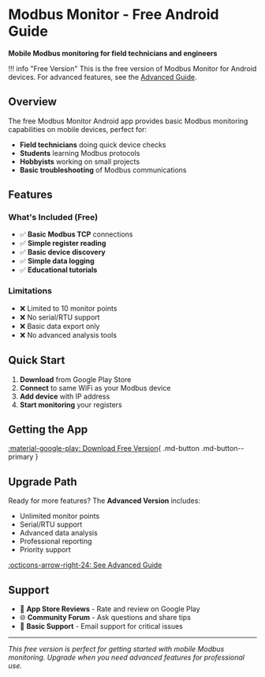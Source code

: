 # Modbus Monitor - Free Android Guide

**Mobile Modbus monitoring for field technicians and engineers**

!!! info "Free Version"
    This is the free version of Modbus Monitor for Android devices. For advanced features, see the [Advanced Guide](advanced-guide.md).

## Overview

The free Modbus Monitor Android app provides basic Modbus monitoring capabilities on mobile devices, perfect for:

- **Field technicians** doing quick device checks
- **Students** learning Modbus protocols  
- **Hobbyists** working on small projects
- **Basic troubleshooting** of Modbus communications

## Features

### What's Included (Free)
- ✅ **Basic Modbus TCP** connections
- ✅ **Simple register reading** 
- ✅ **Basic device discovery**
- ✅ **Simple data logging**
- ✅ **Educational tutorials**

### Limitations
- ❌ Limited to 10 monitor points
- ❌ No serial/RTU support
- ❌ Basic data export only
- ❌ No advanced analysis tools

## Quick Start

1. **Download** from Google Play Store
2. **Connect** to same WiFi as your Modbus device
3. **Add device** with IP address
4. **Start monitoring** your registers

## Getting the App

[:material-google-play: Download Free Version](https://play.google.com/store/apps/details?id=com.Bhavan.Hubble){ .md-button .md-button--primary }

## Upgrade Path

Ready for more features? The **Advanced Version** includes:
- Unlimited monitor points
- Serial/RTU support  
- Advanced data analysis
- Professional reporting
- Priority support

[:octicons-arrow-right-24: See Advanced Guide](advanced-guide.md)

## Support

- 📱 **App Store Reviews** - Rate and review on Google Play
- 🌐 **Community Forum** - Ask questions and share tips
- 📧 **Basic Support** - Email support for critical issues

---

*This free version is perfect for getting started with mobile Modbus monitoring. Upgrade when you need advanced features for professional use.*